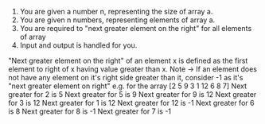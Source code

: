 1. You are given a number n, representing the size of array a.
2. You are given n numbers, representing elements of array a.
3. You are required to "next greater element on the right" for all elements of array
4. Input and output is handled for you.

"Next greater element on the right" of an element x is defined as the first element to right of x having value greater than x.
Note -> If an element does not have any element on it's right side greater than it, consider -1 as it's "next greater element on right"
e.g.
for the array [2 5 9 3 1 12 6 8 7]
Next greater for 2 is 5
Next greater for 5 is 9
Next greater for 9 is 12
Next greater for 3 is 12
Next greater for 1 is 12
Next greater for 12 is -1
Next greater for 6 is 8
Next greater for 8 is -1
Next greater for 7 is -1

